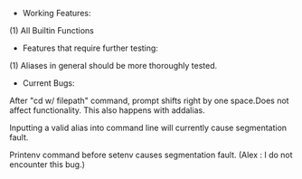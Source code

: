 * Working Features:

(1) All Builtin Functions

* Features that require further testing:

(1) Aliases in general should be more thoroughly tested.

*	Current Bugs:

After "cd w/ filepath" command, prompt shifts right by one space.Does not affect functionality.
This also happens with addalias.

Inputting a valid alias into command line will currently cause segmentation fault.

Printenv command before setenv causes segmentation fault. (Alex : I do not encounter this bug.)

